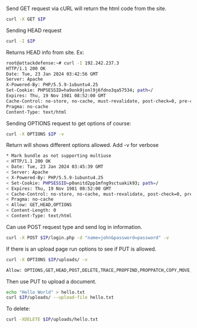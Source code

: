 

Send GET request via cURL will return the html code from the site.
```bash
curl -X GET $IP
```


Sending HEAD request
```bash
curl -I $IP
```

Returns HEAD info from site. Ex:
```bash
root@attackdefense:~# curl -I 192.242.237.3
HTTP/1.1 200 OK
Date: Tue, 23 Jan 2024 03:42:56 GMT
Server: Apache
X-Powered-By: PHP/5.5.9-1ubuntu4.25
Set-Cookie: PHPSESSID=ha9onk9jonl9j6fdno3qa57534; path=/
Expires: Thu, 19 Nov 1981 08:52:00 GMT
Cache-Control: no-store, no-cache, must-revalidate, post-check=0, pre-check=0
Pragma: no-cache
Content-Type: text/html

```

Sending OPTIONS request to get options of course:
```bash
curl -X OPTIONS $IP -v
```

Return will shows different options allowed. Add -v for verbose
```bash
* Mark bundle as not supporting multiuse
< HTTP/1.1 200 OK
< Date: Tue, 23 Jan 2024 03:45:39 GMT
< Server: Apache
< X-Powered-By: PHP/5.5.9-1ubuntu4.25
< Set-Cookie: PHPSESSID=p0anitd2pp1mfng9sctuakik93; path=/
< Expires: Thu, 19 Nov 1981 08:52:00 GMT
< Cache-Control: no-store, no-cache, must-revalidate, post-check=0, pre-check=0
< Pragma: no-cache
< Allow: GET,HEAD,OPTIONS
< Content-Length: 0
< Content-Type: text/html
```

Can use POST request type and send log in information.
```bash
curl -X POST $IP/login.php -d "name=john&password=password" -v
```

If there is an upload page run options to see if PUT is allowed. 
```bash
curl -X OPTIONS $IP/uploads/ -v

Allow: OPTIONS,GET,HEAD,POST,DELETE,TRACE,PROPFIND,PROPPATCH,COPY,MOVE,LOCK,UNLOCK
```

Then use PUT to upload a document. 

```bash
echo "Hello World" > hello.txt 
curl $IP/uploads/ --upload-file hello.txt
```

To delete:
```bash
curl -XDELETE $IP/uploads/hello.txt
```

